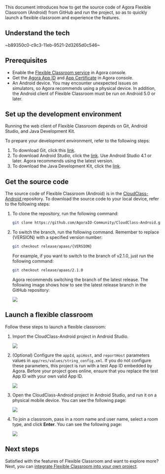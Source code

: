This document introduces how to get the source code of Agora Flexible Classroom (Android) from GitHub and run the project, so as to quickly launch a flexible classroom and experience the features.

## Understand the tech

~b89350c0-c9c3-11eb-9521-2d3265d0c546~

<a name="prerequisites"></a>

## Prerequisites

- Enable the [Flexible Classroom service](/en/agora-class/agora_class_enable?platform=Android) in Agora console.
- Get the [Agora App ID](/en/Agora%20Platform/get_appid_token#Get-app-id) and [App Certificate](/en/Agora%20Platform/get_appid_token#Get-app-certificate) in Agora console.
- An Android device. You may encounter unexpected issues on simulators, so Agora recommends using a physical device. In addition, the Android client of Flexible Classroom must be run on Android 5.0 or later.

## Set up the development environment

Running the web client of Flexible Classroom depends on Git, Android Studio, and Java Development Kit.

To prepare your development environment, refer to the following steps:

1. To download Git, click this [link](https://git-scm.com/downloads).
2. To download Android Studio, click the [link](https://developer.android.com/studio). Use Android Studio 4.1 or later. Agora recommends using the latest version.
3. To download the Java Development Kit, click the [link](https://www.oracle.com/java/technologies/javase-downloads.html).

## Get the source code

The source code of Flexible Classroom (Android) is in the [CloudClass-Android ](https://github.com/AgoraIO-Community/CloudClass-Android) repository. To download the source code to your local device, refer to the following steps:

1. To clone the repository, run the following command:

   ```bash
   git clone https://github.com/AgoraIO-Community/CloudClass-Android.git
   ```

2. To switch the branch, run the following command. Remember to replace {VERSION} with a specified version number:

   ```bash
   git checkout release/apaas/{VERSION}
   ```

   For example, if you want to switch to the branch of v2.1.0, just run the following command:

   ```bash
   git checkout release/apaas/2.1.0
   ```

   Agora recommends switching the branch of the latest release. The following image shows how to see the latest release branch in the GitHub repository:

   ![](https://web-cdn.agora.io/docs-files/1648636502733)

## Launch a flexible classroom

Follow these steps to launch a flexible classroom:

1. Import the CloudClass-Android project in Android Studio.

   ![](https://web-cdn.agora.io/docs-files/1648635239823)

2. (Optional) Configure the `appId`, `apiHost`, and `reportHost` parameters values in `app/res/values/string_config.xml`. If you do not configure these parameters, this project is run with a test App ID embedded by Agora. Before your project goes online, ensure that you replace the test App ID with your own valid App ID.

   ![](https://web-cdn.agora.io/docs-files/1648635527460)

3. Open the CloudClass-Android project in Android Studio, and run it on a physical mobile device. You can see the following page:

   ![](https://web-cdn.agora.io/docs-files/1623315354864)

4. To join a classroom, pass in a room name and user name, select a room type, and click **Enter**. You can see the following page:

   ![](https://web-cdn.agora.io/docs-files/1648635720196)

## Next steps

Satisfied with the features of Flexible Classroom and want to explore more? Next, you can [integrate Flexible Classroom into your own project](/en/agora-class/agora_class_integrate_android?platform=Android).
